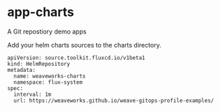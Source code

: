 # app-charts
A Git repostiory demo apps

Add your helm charts sources to the charts directory.


```
apiVersion: source.toolkit.fluxcd.io/v1beta1
kind: HelmRepository
metadata:
  name: weaveworks-charts
  namespace: flux-system
spec:
  interval: 1m
  url: https://weaveworks.github.io/weave-gitops-profile-examples/
```
